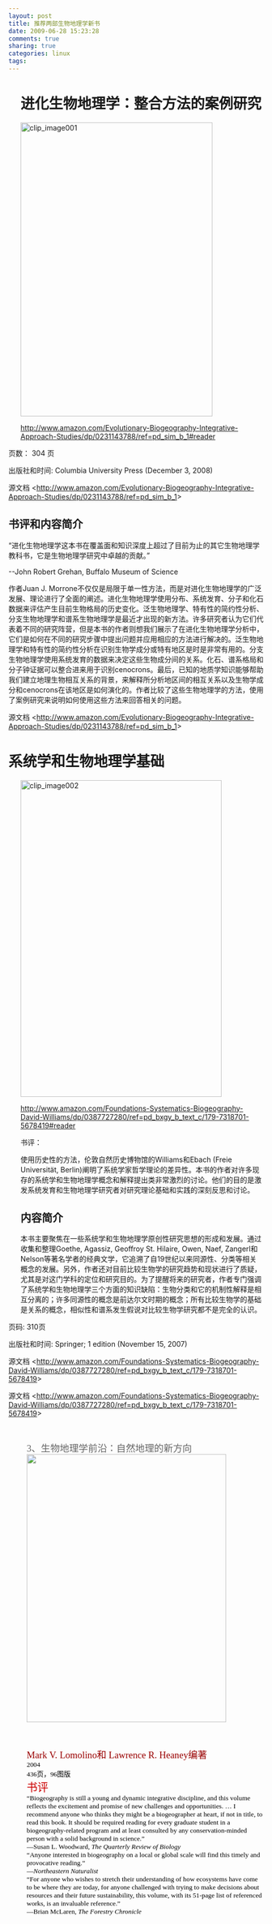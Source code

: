 ```yaml
---
layout: post
title: 推荐两部生物地理学新书
date: 2009-06-28 15:23:28
comments: true
sharing: true
categories: linux
tags: 
---
```


<ol>
	<h1>进化生物地理学：整合方法的案例研究</h1>
	<p>
	<a href="/Blogs/image.axd?picture=WindowsLiveWriter/4f4e837c8f63_B780/clip_image001_2.png"><img style="border: 0px" src="/Blogs/image.axd?picture=WindowsLiveWriter/4f4e837c8f63_B780/clip_image001_thumb.png" border="0" alt="clip_image001" width="379" height="580" /></a> 
	</p>
	<p>
	<a href="http://www.amazon.com/Evolutionary-Biogeography-Integrative-Approach-Studies/dp/0231143788/ref=pd_sim_b_1#reader">http://www.amazon.com/Evolutionary-Biogeography-Integrative-Approach-Studies/dp/0231143788/ref=pd_sim_b_1#reader</a> 
	</p>
</ol>
<p>
页数： 304 页 
</p>
<p>
出版社和时间: Columbia University Press (December 3, 2008) 
</p>
<p>
源文档 &lt;<a href="http://www.amazon.com/Evolutionary-Biogeography-Integrative-Approach-Studies/dp/0231143788/ref=pd_sim_b_1">http://www.amazon.com/Evolutionary-Biogeography-Integrative-Approach-Studies/dp/0231143788/ref=pd_sim_b_1</a>&gt; 
</p>
<h2>书评和内容简介</h2>
<p>
&ldquo;进化生物地理学这本书在覆盖面和知识深度上超过了目前为止的其它生物地理学教科书，它是生物地理学研究中卓越的贡献。&rdquo; 
</p>
<p>
--John Robert Grehan, Buffalo Museum of Science 
</p>
<p>
作者Juan J. Morrone不仅仅是局限于单一性方法，而是对进化生物地理学的广泛发展、理论进行了全面的阐述。进化生物地理学使用分布、系统发育、分子和化石数据来评估产生目前生物格局的历史变化。泛生物地理学、特有性的简约性分析、分支生物地理学和谱系生物地理学是最近才出现的新方法。许多研究者认为它们代表着不同的研究阵营，但是本书的作者则想我们展示了在进化生物地理学分析中，它们是如何在不同的研究步骤中提出问题并应用相应的方法进行解决的。泛生物地理学和特有性的简约性分析在识别生物学成分或特有地区是时是非常有用的。分支生物地理学使用系统发育的数据来决定这些生物成分间的关系。化石、谱系格局和分子钟证据可以整合进来用于识别cenocrons。最后，已知的地质学知识能够帮助我们建立地理生物相互关系的背景，来解释所分析地区间的相互关系以及生物学成分和cenocrons在该地区是如何演化的。作者比较了这些生物地理学的方法，使用了案例研究来说明如何使用这些方法来回答相关的问题。 
</p>
<p>
源文档 &lt;<a href="http://www.amazon.com/Evolutionary-Biogeography-Integrative-Approach-Studies/dp/0231143788/ref=pd_sim_b_1">http://www.amazon.com/Evolutionary-Biogeography-Integrative-Approach-Studies/dp/0231143788/ref=pd_sim_b_1</a>&gt; 
</p>
<h1>系统学和生物地理学基础</h1>
<ol>
	<p>
	<a href="/Blogs/image.axd?picture=WindowsLiveWriter/4f4e837c8f63_B780/clip_image002_2.png"><img style="border: 0px" src="/Blogs/image.axd?picture=WindowsLiveWriter/4f4e837c8f63_B780/clip_image002_thumb.png" border="0" alt="clip_image002" width="397" height="625" /></a> 
	</p>
	<p>
	<a href="http://www.amazon.com/Foundations-Systematics-Biogeography-David-Williams/dp/0387727280/ref=pd_bxgy_b_text_c/179-7318701-5678419#reader">http://www.amazon.com/Foundations-Systematics-Biogeography-David-Williams/dp/0387727280/ref=pd_bxgy_b_text_c/179-7318701-5678419#reader</a> 
	</p>
	<p>
	书评： 
	</p>
	<p>
	使用历史性的方法，伦敦自然历史博物馆的Williams和Ebach (Freie Universit&auml;t, Berlin)阐明了系统学家哲学理论的差异性。本书的作者对许多现存的系统学和生物地理学概念和解释提出类非常激烈的讨论。他们的目的是激发系统发育和生物地理学研究者对研究理论基础和实践的深刻反思和讨论。 
	</p>
	<h2>内容简介</h2>
	<p>
	本书主要聚焦在一些系统学和生物地理学原创性研究思想的形成和发展。通过收集和整理Goethe, Agassiz, Geoffroy St. Hilaire, Owen, Naef, Zangerl和Nelson等著名学者的经典文学，它追溯了自19世纪以来同源性、分类等相关概念的发展。另外，作者还对目前比较生物学的研究趋势和现状进行了质疑，尤其是对这门学科的定位和研究目的。为了提醒将来的研究者，作者专门强调了系统学和生物地理学三个方面的知识缺陷：生物分类和它的机制性解释是相互分离的；许多同源性的概念是前达尔文时期的概念；所有比较生物学的基础是关系的概念，相似性和谱系发生假说对比较生物学研究都不是完全的认识。 
	</p>
</ol>
<p>
页码: 310页 
</p>
<p>
出版社和时间: Springer; 1 edition (November 15, 2007) 
</p>
<p>
源文档 &lt;<a href="http://www.amazon.com/Foundations-Systematics-Biogeography-David-Williams/dp/0387727280/ref=pd_bxgy_b_text_c/179-7318701-5678419">http://www.amazon.com/Foundations-Systematics-Biogeography-David-Williams/dp/0387727280/ref=pd_bxgy_b_text_c/179-7318701-5678419</a>&gt; 
</p>
<p>
源文档 &lt;<a href="http://www.amazon.com/Foundations-Systematics-Biogeography-David-Williams/dp/0387727280/ref=pd_bxgy_b_text_c/179-7318701-5678419">http://www.amazon.com/Foundations-Systematics-Biogeography-David-Williams/dp/0387727280/ref=pd_bxgy_b_text_c/179-7318701-5678419</a>&gt; 
</p>
<p>
&nbsp;
</p>
<p style="margin: 0in 0in 0in 0.375in; color: #666666; font-size: 14pt">
<span style="font-family: Calibri">3</span><span style="font-family: SimSun">、</span><span style="font-family: 宋体">生物地理学前沿：自然地理的新方向</span> 
</p>
<p style="margin: 0in 0in 0in 0.375in; font-family: 'Times New Roman'; font-size: 14pt">
<img src="/Blogs/image.axd?picture=2009%2f6%2flarge_snazal_com.jpg" alt="" width="394" height="529" />
</p>
<p style="margin: 0in 0in 0in 0.375in">
&nbsp;
</p>
<p style="margin: 0in 0in 0in 0.375in; font-family: SimSun; font-size: 10pt">
&nbsp;
</p>
<p style="margin: 0in 0in 0in 0.375in; font-family: SimSun; font-size: 10pt">
&nbsp;
</p>
<p style="margin: 0in 0in 0in 0.375in; color: #990000; font-size: 14pt">
<span style="font-family: Verdana">Mark V. Lomolino</span><span style="font-family: SimSun">和</span><span style="font-family: Verdana"> Lawrence R. Heaney</span><span style="font-family: SimSun">编著</span> 
</p>
<p style="margin: 0in 0in 0in 0.375in; font-family: Verdana; color: black; font-size: 10pt">
2004 
</p>
<p style="margin: 0in 0in 0in 0.375in; font-size: 10pt">
<span style="font-family: Verdana; color: black">436</span><span style="font-family: SimSun; color: black">页，</span><span style="font-family: Verdana; color: black">96</span><span style="font-family: SimSun; color: black">图版</span><span style="font-family: SimSun"><br />
</span>
</p>
<p style="margin: 0in 0in 0in 0.375in; font-family: SimSun; color: #cc0000; font-size: 16pt">
书评 
</p>
<p style="margin: 0in 0in 0in 0.375in; font-family: Verdana; color: black; font-size: 10pt">
&ldquo;Biogeography is still a young and dynamic integrative discipline, and this volume reflects the excitement and promise of new challenges and opportunities. &hellip; I recommend anyone who thinks they might be a biogeographer at heart, if not in title, to read this book. It should be required reading for every graduate student in a biogeography-related program and at least consulted by any conservation-minded person with a solid background in science.&rdquo; 
</p>
<p style="margin: 0in 0in 0in 0.375in; font-family: Verdana; color: black; font-size: 10pt">
&mdash;Susan L. Woodward, <span style="font-style: italic">The Quarterly Review of Biology</span> 
</p>
<p style="margin: 0in 0in 0in 0.375in; font-family: Verdana; color: black; font-size: 10pt">
&ldquo;Anyone interested in biogeography on a local or global scale will find this timely and provocative reading.&rdquo; 
</p>
<p style="margin: 0in 0in 0in 0.375in; font-family: Verdana; color: black; font-size: 10pt">
&mdash;<span style="font-style: italic">Northeastern Naturalist</span> 
</p>
<p style="margin: 0in 0in 0in 0.375in; font-family: Verdana; color: black; font-size: 10pt">
&ldquo;For anyone who wishes to stretch their understanding of how ecosystems have come to be where they are today, for anyone challenged with trying to make decisions about resources and their future sustainability, this volume, with its 51-page list of referenced works, is an invaluable reference.&rdquo; 
</p>
<p style="margin: 0in 0in 0in 0.375in; font-family: Verdana; color: black; font-size: 10pt">
&mdash;Brian McLaren, <span style="font-style: italic">The Forestry Chronicle</span> 
</p>
<p style="margin: 0in 0in 0in 0.375in; font-family: Verdana; color: black; font-size: 10pt">
&nbsp;
</p>
<p style="margin: 0in 0in 0in 0.375in; font-family: SimSun; color: #cc0
